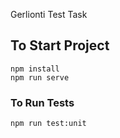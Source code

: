 Gerlionti Test Task

## To Start Project
```
npm install
npm run serve
```

### To Run Tests
```
npm run test:unit
```
